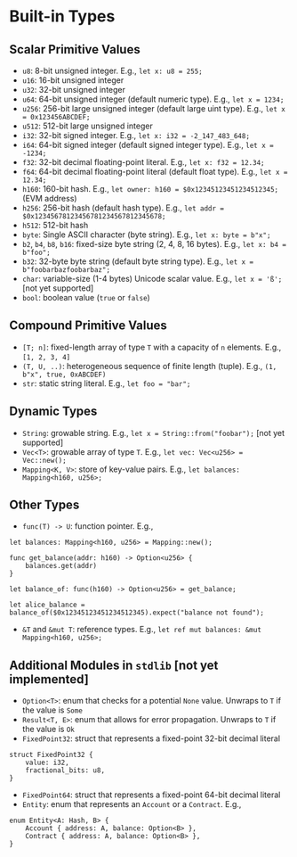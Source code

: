# Built-in Types

## Scalar Primitive Values

- `u8`: 8-bit unsigned integer. E.g., `let x: u8 = 255;`
- `u16`: 16-bit unsigned integer
- `u32`: 32-bit unsigned integer
- `u64`: 64-bit unsigned integer (default numeric type). E.g., `let x = 1234;`
- `u256`: 256-bit large unsigned integer (default large uint type). E.g., `let x = 0x123456ABCDEF;`
- `u512`: 512-bit large unsigned integer
- `i32`: 32-bit signed integer. E.g., `let x: i32 = -2_147_483_648;`
- `i64`: 64-bit signed integer (default signed integer type). E.g., `let x = -1234;`
- `f32`: 32-bit decimal floating-point literal. E.g., `let x: f32 = 12.34;`
- `f64`: 64-bit decimal floating-point literal (default float type). E.g., `let x = 12.34;`
- `h160`: 160-bit hash. E.g., `let owner: h160 = $0x12345123451234512345;` (EVM address)
- `h256`: 256-bit hash (default hash type). E.g., `let addr = $0x12345678123456781234567812345678;`
- `h512`: 512-bit hash
- `byte`: Single ASCII character (byte string). E.g., `let x: byte = b"x";`
- `b2`, `b4`, `b8`, `b16`: fixed-size byte string (2, 4, 8, 16 bytes). E.g., `let x: b4 = b"foo";`
- `b32`: 32-byte byte string (default byte string type). E.g., `let x = b"foobarbazfoobarbaz";`
- `char`: variable-size (1-4 bytes) Unicode scalar value. E.g., `let x = 'ß';` [not yet supported]
- `bool`: boolean value (`true` or `false`)

## Compound Primitive Values

- `[T; n]`: fixed-length array of type `T` with a capacity of `n` elements. E.g., `[1, 2, 3, 4]`
- `(T, U, ..)`: heterogeneous sequence of finite length (tuple). E.g., `(1, b"x", true, 0xABCDEF)`
- `str`: static string literal. E.g., `let foo = "bar";`

## Dynamic Types

- `String`: growable string. E.g., `let x = String::from("foobar");` [not yet supported]
- `Vec<T>`: growable array of type `T`. E.g., `let vec: Vec<u256> = Vec::new();`
- `Mapping<K, V>`: store of key-value pairs. E.g., `let balances: Mapping<h160, u256>;`

## Other Types

- `func(T) -> U`: function pointer. E.g.,
```
let balances: Mapping<h160, u256> = Mapping::new();

func get_balance(addr: h160) -> Option<u256> {
    balances.get(addr)
}

let balance_of: func(h160) -> Option<u256> = get_balance;

let alice_balance = balance_of($0x12345123451234512345).expect("balance not found");
```
- `&T` and `&mut T`: reference types. E.g., `let ref mut balances: &mut Mapping<h160, u256>;`

## Additional Modules in `stdlib` [not yet implemented]

- `Option<T>`: enum that checks for a potential `None` value. Unwraps to `T` if the value is `Some`
- `Result<T, E>`: enum that allows for error propagation.  Unwraps to `T` if the value is `Ok`
- `FixedPoint32`: struct that represents a fixed-point 32-bit decimal literal
```
struct FixedPoint32 {
    value: i32,
    fractional_bits: u8,
}
```
- `FixedPoint64`: struct that represents a fixed-point 64-bit decimal literal
- `Entity`: enum that represents an `Account` or a `Contract`. E.g.,
```
enum Entity<A: Hash, B> {
    Account { address: A, balance: Option<B> },
    Contract { address: A, balance: Option<B> },
}
```

